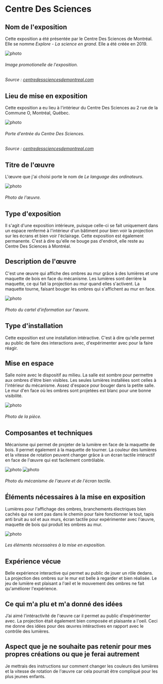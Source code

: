 # Centre Des Sciences

## **Nom de l'exposition**
Cette exposition a été présentée par le Centre Des Sciences de Montréal. Elle se nomme *Explore - La science en grand*. Elle a été créée en 2019.

![photo](media/image_promotionelle_explore-la_science_en_grand.jpeg)
###### Image promotionelle de l'exposition.
###### Source : [centredessciencesdemontreal.com](https://www.centredessciencesdemontreal.com/information-visiteurs)

## **Lieu de mise en exposition**
Cette exposition a eu lieu à l'intérieur du Centre Des Sciences au 2 rue de la Commune O, Montréal, Québec.

![photo](media/porte_entrer_centre_des_sciences.jpg)
###### Porte d'entrée du Centre Des Sciences.
###### Source : [centredessciencesdemontreal.com](https://www.centredessciencesdemontreal.com/exposition-permanente/explore)

## **Titre de l'œuvre**
L'œuvre que j'ai choisi porte le nom de *Le language des ordinateurs*.

![photo](media/oeuvre_explore-la_science_en_grand.jpg)
###### Photo de l'œuvre.

## **Type d'exposition**
Il s'agit d'une exposition intérieure, puisque celle-ci se fait uniquement dans un espace renfermé à l'intérieur d'un bâtiment pour bien voir la projection sur les écrans et bien voir l'éclairage. Cette exposition est également permanente. C'est à dire qu'elle ne bouge pas d'endroit, elle reste au Centre Des Sciences à Montréal.

## **Description de l'œuvre**
C'est une œuvre qui affiche des ombres au mur grâce à des lumières et une maquette de bois en face du mécanisme. Les lumières sont derrière la maquette, ce qui fait la projection au mur quand elles s'activent. La maquette tourne, faisant bouger les ombres qui s'affichent au mur en face.

![photo](media/cartel_information_explore-la_science_en_grand.jpg)
###### Photo du cartel d'information sur l'œuvre.

## **Type d'installation**
Cette exposition est une installation intéractive. C'est à dire qu'elle permet au public de faire des interactions avec, d'expérimenter avec pour la faire réagir.

## **Mise en espace**
Salle noire avec le dispositif au milieu. La salle est sombre pour permettre aux ombres d'être bien visibles. Les seules lumières installées sont celles à l'intérieur du mécanisme. Assez d'espace pour bouger dans la petite salle. Le mur d'en face où les ombres sont projetées est blanc pour une bonne visibilité.

![photo](media/mise_en_espace_explore-la_science_en_grand.jpg)
###### Photo de la pièce.

## **Composantes et techniques**
Mécanisme qui permet de projeter de la lumière en face de la maquette de bois. Il permet également à la maquette de tourner. La couleur des lumières et la vitesse de rotation peuvent changer grâce à un écran tactile intéractif en face de l'œuvre qui est facilement contrôlable.

![photo](media/composantes_explore-la_science_en_grand.jpg)
![photo](media/composantes_2_explore-la_science_en_grand.jpg)
###### Photo du mécanisme de l'œuvre et de l'écran tactile.

## **Éléments nécessaires à la mise en exposition**
Lumières pour l'affichage des ombres, branchements électriques bien cachés qui ne sont pas dans le chemin pour faire fonctionner le tout, tapis anti bruit au sol et aux murs, écran tactile pour expérimenter avec l'œuvre, maquette de bois qui produit les ombres au mur.

![photo](media/mise_en_exposition_explore-la_science_en_grand.jpg)
###### Les éléments nécessaires à la mise en exposition.

## **Expérience vécue**
Belle expérience interactive qui permet au public de jouer un rôle dedans. La projection des ombres sur le mur est belle à regarder et bien réalisée. Le jeu de lumière est plaisant a l'œil et le mouvement des ombres ne fait qu'améliorer l'expérience.

## **Ce qui m'a plu et m'a donné des idées**
J’ai aimé l'intéractivité de l'œuvre car il permet au public d'expérimenter avec. La projection était également bien composée et plaisante a l'oeil. Ceci me donne des idées pour des œuvres intéractives en rapport avec le contrôle des lumières.

## **Aspect que je ne souhaite pas retenir pour mes propres créations ou que je ferai autrement**
Je mettrais des instructions sur comment changer les couleurs des lumières et la vitesse de rotation de l'œuvre car cela pourrait être compliqué pour les plus jeunes enfants.

